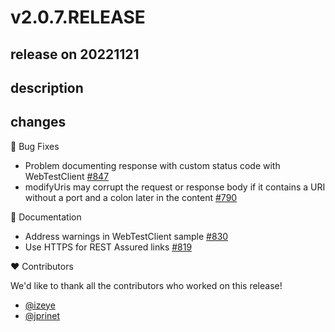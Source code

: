 # v2.0.7.RELEASE

## release on 20221121

## description

## changes

🐞 Bug Fixes

* Problem documenting response with custom status code with WebTestClient <a href="https://github.com/spring-projects/spring-restdocs/issues/847" data-hovercard-type="issue" data-hovercard-url="/spring-projects/spring-restdocs/issues/847/hovercard">#847</a>
* modifyUris may corrupt the request or response body if it contains a URI without a port and a colon later in the content <a href="https://github.com/spring-projects/spring-restdocs/issues/790" data-hovercard-type="issue" data-hovercard-url="/spring-projects/spring-restdocs/issues/790/hovercard">#790</a>

📔 Documentation

* Address warnings in WebTestClient sample <a href="https://github.com/spring-projects/spring-restdocs/issues/830" data-hovercard-type="issue" data-hovercard-url="/spring-projects/spring-restdocs/issues/830/hovercard">#830</a>
* Use HTTPS for REST Assured links <a href="https://github.com/spring-projects/spring-restdocs/pull/819" data-hovercard-type="pull_request" data-hovercard-url="/spring-projects/spring-restdocs/pull/819/hovercard">#819</a>

❤️ Contributors

We'd like to thank all the contributors who worked on this release!

* <a href="https://github.com/izeye">@izeye</a>
* <a href="https://github.com/jprinet">@jprinet</a>

